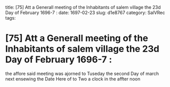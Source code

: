 title: [75] Att a Generall meeting of the Inhabitants of salem village the 23d Day of February 1696-7 :
date: 1697-02-23
slug: d1e8767
category: SalVRec
tags: 


<div markdown class="doc" id="d1e8767">


# [75] Att a Generall meeting of the Inhabitants of salem village the 23d Day of February 1696-7 : 

the affore said meeting was ajorned to Tuseday the second Day of march next ensewing the Date Here of to Two a clock in the affter noon
</div>